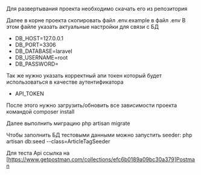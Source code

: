 Для развертывания проекта необходимо скачать его из репозитория

Далее в корне проекта скопировать файл .env.example в файл .env В этом файле указать актуальные настройки для связи с БД
- DB_HOST=127.0.0.1
- DB_PORT=3306
- DB_DATABASE=laravel
- DB_USERNAME=root
- DB_PASSWORD=

Так же нужно указать корректный апи токен который будет использоваться в качестве аутентификатора

- API_TOKEN

После этого нужно загрузить/обновить все зависимости проекта командой composer install

Далее выполнить миграцию php artisan migrate

Чтобы заполнить БД тестовыми данными можно запустить seeder: php artisan db:seed --class=ArticleTagSeeder

Для теста Api ссылка на [https://www.getpostman.com/collections/efc6b0189a09bc30a379]Postman
